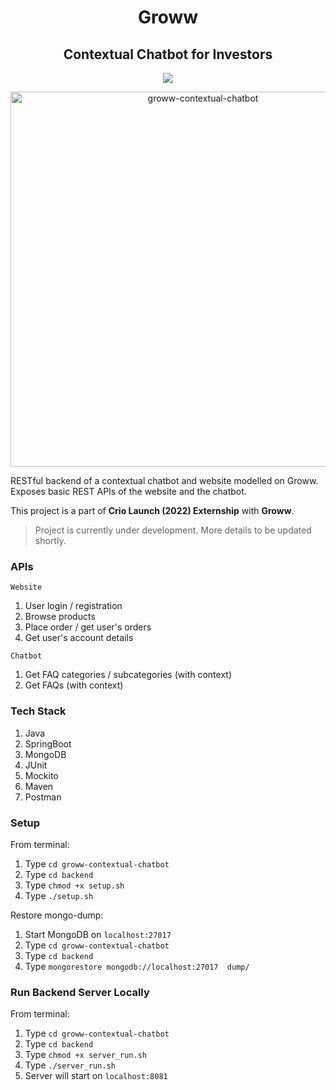 <div align="center">
<h1 align="center">Groww</h1>

<h2 align ="center">Contextual Chatbot for Investors</h2>

<p align="center">
   <a href="https://github.com/arpankundu4/groww-contextual-chatbot/blob/master/LICENSE">
      <img src="https://img.shields.io/badge/License-MIT-green.svg" />
   </a>
</p>
</div>

<div align="center">
<img width="600" alt="groww-contextual-chatbot" src="https://user-images.githubusercontent.com/104189687/171997821-0873d0be-c3ef-4486-8bd7-3fd1d39a5917.png">
</div>

RESTful backend of a contextual chatbot and website modelled on Groww. Exposes basic REST APIs of the website and the chatbot.

This project is a part of **Crio Launch (2022) Externship** with **Groww**.

> Project is currently under development. More details to be updated shortly.

### APIs

```Website```

1. User login / registration
2. Browse products
3. Place order / get user's orders
4. Get user's account details

```Chatbot```

1. Get FAQ categories / subcategories (with context)
2. Get FAQs (with context)

### Tech Stack

1. Java
2. SpringBoot
3. MongoDB
4. JUnit
5. Mockito
6. Maven
7. Postman

### Setup

From terminal:

1. Type `cd groww-contextual-chatbot`
2. Type `cd backend`
3. Type `chmod +x setup.sh`
4. Type `./setup.sh`

Restore mongo-dump:

1. Start MongoDB on `localhost:27017`
2. Type `cd groww-contextual-chatbot`
3. Type `cd backend`
4. Type `mongorestore mongodb://localhost:27017  dump/`

### Run Backend Server Locally

From terminal:

1. Type `cd groww-contextual-chatbot`
2. Type `cd backend`
3. Type `chmod +x server_run.sh`
4. Type `./server_run.sh`
5. Server will start on `localhost:8081`